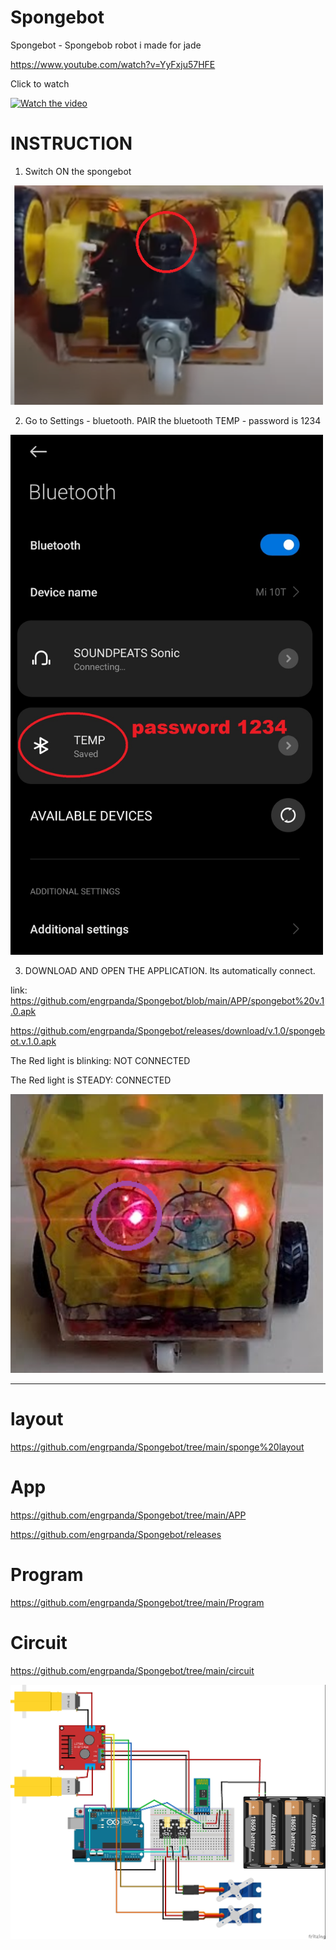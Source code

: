 # Spongebot
Spongebot - Spongebob robot i made for jade


https://www.youtube.com/watch?v=YyFxju57HFE

Click to watch

[![Watch the video](https://img.youtube.com/vi/YyFxju57HFE/0.jpg)](https://youtu.be/YyFxju57HFE)




# INSTRUCTION 

1. Switch ON the spongebot

<img src="https://github.com/engrpanda/Spongebot/blob/main/APP/2.PNG" width="500">

2. Go to Settings - bluetooth. PAIR the bluetooth TEMP - password is 1234

<img src="https://github.com/engrpanda/Spongebot/blob/main/APP/3.jpg" width="500">

3. DOWNLOAD AND OPEN THE APPLICATION. Its automatically connect. 

link: https://github.com/engrpanda/Spongebot/blob/main/APP/spongebot%20v.1.0.apk

https://github.com/engrpanda/Spongebot/releases/download/v.1.0/spongebot.v.1.0.apk

The Red light is blinking: NOT CONNECTED

The Red light is STEADY: CONNECTED

<img src="https://github.com/engrpanda/Spongebot/blob/main/APP/1.PNG" width="500">



------------------------------------------------------------------------------------------------
# layout

https://github.com/engrpanda/Spongebot/tree/main/sponge%20layout




# App

https://github.com/engrpanda/Spongebot/tree/main/APP

https://github.com/engrpanda/Spongebot/releases


# Program
https://github.com/engrpanda/Spongebot/tree/main/Program


# Circuit

https://github.com/engrpanda/Spongebot/tree/main/circuit

<img src="https://github.com/engrpanda/Spongebot/blob/main/circuit/spongebot%20circuit_bb.jpg" width="700">



